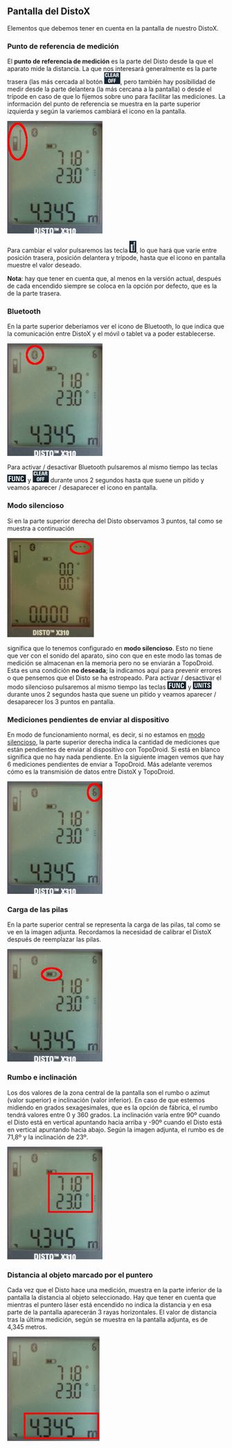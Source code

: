 

## Pantalla del DistoX
  
Elementos que debemos tener en cuenta en la pantalla de nuestro DistoX.

### <span id="PuntoDeReferencia"/> Punto de referencia de medición
El **punto de referencia de medición** es la parte del Disto desde la que el aparato mide la distancia. La que nos interesará generalmente es la parte trasera (las más cercada al botón ![img](img/teclaOff.png), pero también hay posibilidad de medir desde la parte delantera (la más cercana a la pantalla) o desde el trípode en caso de que lo fijemos sobre uno para facilitar las mediciones. La información del punto de referencia se muestra en la parte superior izquierda y según la variemos cambiará el icono en la pantalla.

![img](img/referenciaMedicion.png)

 Para cambiar el valor pulsaremos las tecla ![img](img/teclaRef.png), lo que hará que varíe entre posición trasera, posición delantera y trípode, hasta que el icono en pantalla muestre el valor deseado.
 
 **Nota**: hay que tener en cuenta que, al menos en la versión actual, después de cada encendido siempre se coloca en la opción por defecto, que es la de la parte trasera.

### <span id="BlueTooth"/> Bluetooth
En la parte superior deberíamos ver el icono de Bluetooth, lo que indica que la comunicación entre DistoX y el móvil o tablet va a poder establecerse.

![img](img/bluetooth.png)

Para activar / desactivar Bluetooth pulsaremos al mismo tiempo las teclas ![img](img/teclaFunc.png) y ![img](img/teclaOff.png) durante unos 2 segundos hasta que suene un pitido y veamos aparecer / desaparecer el icono en pantalla.

### <span id="ModoSilencioso"/>Modo silencioso
Si en la parte superior derecha del Disto observamos 3 puntos, tal como se muestra a continuación 

![img](img/modoSilencioso.png) 

significa que lo tenemos configurado en **modo silencioso**. Esto no tiene que ver con el sonido del aparato, sino con que en este modo las tomas de medición se almacenan en la memoria pero no se enviarán a TopoDroid. Esta es una condición **no deseada**; la indicamos aquí para prevenir errores o que pensemos que el Disto se ha estropeado.
Para activar / desactivar el modo silencioso pulsaremos al mismo tiempo las teclas ![img](img/teclaFunc.png) y ![img](img/teclaUnits.png) durante unos 2 segundos hasta que suene un pitido y veamos aparecer / desaparecer los 3 puntos en pantalla.

### <span id="medicionesNoEnviadas"/> Mediciones pendientes de enviar al dispositivo
En modo de funcionamiento normal, es decir, si no estamos en [modo silencioso](#ModoSilencioso), la parte superior derecha indica la cantidad de mediciones que están pendientes de enviar al dispositivo con TopoDroid. Si está en blanco significa que no hay nada pendiente. En la siguiente imagen vemos que hay 6 mediciones pendientes de enviar a TopoDroid. Más adelante veremos cómo es la transmisión de datos entre DistoX y TopoDroid.

 ![img](img/puntosPendientes.png)

### Carga de las pilas
En la parte superior central se representa la carga de las pilas, tal como se ve en la imagen adjunta. Recordamos la necesidad de calibrar el DistoX después de reemplazar las pilas.

![img](img/cargaPilas.png)

### Rumbo e inclinación
Los dos valores de la zona central de la pantalla son el rumbo o azimut (valor superior) e inclinación (valor inferior). En caso de que estemos midiendo en grados sexagesimales, que es la opción de fábrica, el rumbo tendrá valores entre 0 y 360 grados. La inclinación varía entre 90º cuando el Disto está en vertical apuntando hacia arriba y -90º cuando el Disto está en vertical apuntando hacia abajo. Según la imagen adjunta, el rumbo es de 71,8º y la inclinación de 23º.

![img](img/rumboyclino.png)

### Distancia al objeto marcado por el puntero
Cada vez que el Disto hace una medición, muestra en la parte inferior de la pantalla la distancia al objeto seleccionado. Hay que tener en cuenta que mientras el puntero láser está encendido no indica la distancia y en esa parte de la pantalla aparecerán 3 rayas horizontales. El valor de distancia tras la última medición, según se muestra en la pantalla adjunta, es de 4,345 metros.

![img](img/distancia.png)


 